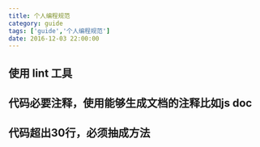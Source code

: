 ```yaml
---
title: 个人编程规范
category: guide
tags: ['guide','个人编程规范']
date: 2016-12-03 22:00:00
---
```


## 使用 lint 工具

## 代码必要注释，使用能够生成文档的注释比如js doc

## 代码超出30行，必须抽成方法
